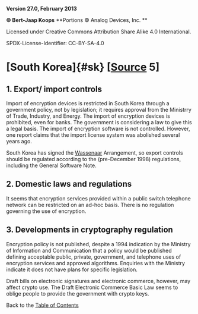**Version 27.0, February 2013**

**© Bert-Jaap Koops**
**Portions © Analog Devices, Inc. **  

Licensed under Creative Commons Attribution Share Alike 4.0 International.

SPDX-License-Identifier: CC-BY-SA-4.0

# [South Korea]{#sk} \[[Source](cls-srce.htm) 5\]

## 1. Export/ import controls  
Import of encryption devices is restricted in South Korea through a
government policy, not by legislation; it requires approval from the
Ministrry of Trade, Industry, and Energy. The import of encryption
devices is prohibited, even for banks. The government is considering a
law to give this a legal basis. The import of encryption software is not
controlled. However, one report claims that the import license system
was abolished several years ago.

South Korea has signed the [Wassenaar](#Wassenaar) Arrangement, so
export controls should be regulated according to the (pre-December 1998)
regulations, including the General Software Note.

## 2. Domestic laws and regulations  
It seems that encryption services provided within a public switch
telephone network can be restricted on an ad-hoc basis. There is no
regulation governing the use of encryption.

## 3. Developments in cryptography regulation  
Encryption policy is not published, despite a 1994 indication by the
Ministry of Information and Communication that a policy would be
published defining acceptable public, private, government, and telephone
uses of encryption services and approved algorithms. Enquiries with the
Ministry indicate it does not have plans for specific legislation.

Draft bills on electronic signatures and electronic commerce, however,
may affect crypto use. The Draft Electronic Commerce Basic Law seems to
oblige people to provide the government with crypto keys.

Back to the [Table of Contents](index.md)
